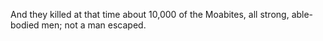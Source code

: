And they killed at that time about 10,000 of the Moabites, all strong, able-bodied men; not a man escaped.
